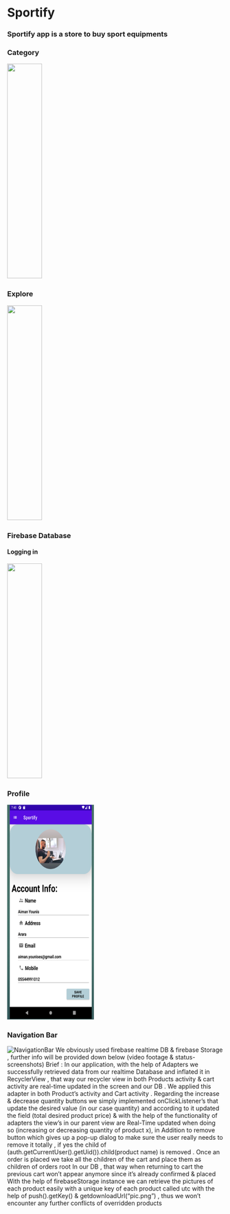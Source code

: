 # Sportify
### Sportify app is a store to buy sport equipments
### Category
<img src ="https://github.com/Abodi-Massarweh/Sportify/blob/cdfea674b26035cf0e4345a06c2fc42d63c25841/Categories.jpeg" width="40%" height="500" >

### Explore
<img src="https://github.com/Abodi-Massarweh/Sportify/blob/cdfea674b26035cf0e4345a06c2fc42d63c25841/Explore.jpeg" width="40%" height="500" >

### Firebase Database
#### Logging in
<img src="https://github.com/Abodi-Massarweh/Sportify/blob/0310380634148eb359ecbbde7d21fd2eec81f845/Logging%20In.jpeg" width="40%" height="500" >


### Profile 
<img src="https://github.com/Abodi-Massarwa/Sportify/blob/master/Screen%20Shot%202022-03-01%20at%2023.30.55.png" width="40%" height="500" >

### Navigation Bar 
 <img width="40%" alt="NavigationBar" height="500" src="https://user-images.githubusercontent.com/58775369/156252756-536c19a0-ff00-4112-b16d-daf532c8831c.png">
We obviously used firebase realtime DB & firebase
Storage , further info will be provided down below (video footage & status-screenshots)
Brief :
In our application, with the help of Adapters we successfully retrieved data from our realtime Database and inflated it in RecyclerView , that way our recycler view in both Products activity & cart activity are real-time updated in the screen and our DB .
We applied this adapter in both Product’s activity and Cart activity .
Regarding the increase & decrease quantity buttons we simply implemented onClickListener’s that update the desired value (in our case quantity) and according to it updated the field (total desired product price) & with the help of the functionality of adapters the view’s in our parent view are Real-Time updated when doing so (increasing or decreasing quantity of  product x), in Addition to remove button which gives up a pop-up dialog to make sure the user really needs to remove it totally , if yes the child of (auth.getCurrentUser().getUid()).child(product name) is removed .
Once an order is placed we take all the children of the cart and place them as children of orders root In our DB , that way when returning to cart the previous cart won’t appear anymore since it’s already confirmed & placed 
With the help of firebaseStorage instance we can retrieve the pictures of each product easily with a unique key of each product called utc with the help of push().getKey() & getdownloadUrl(“pic.png”) , thus we won’t encounter any further conflicts of overridden products 

